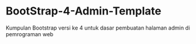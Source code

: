 # BootStrap-4-Admin-Template
Kumpulan Bootstrap versi ke 4 untuk dasar pembuatan halaman admin di pemrograman web
